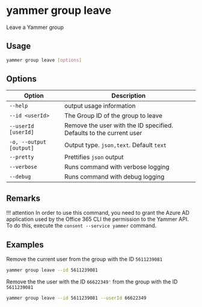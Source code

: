 # yammer group leave

Leave a Yammer group

## Usage

```sh
yammer group leave [options]
```

## Options

Option|Description
------|-----------
`--help`|output usage information
`--id <userId>`|The Group ID of the group to leave
`--userId [userId]`|Remove the user with the ID specified. Defaults to the current user
`-o, --output [output]`|Output type. `json,text`. Default `text`
`--pretty`|Prettifies `json` output
`--verbose`|Runs command with verbose logging
`--debug`|Runs command with debug logging

## Remarks

!!! attention
    In order to use this command, you need to grant the Azure AD application used by the Office 365 CLI the permission to the Yammer API. To do this, execute the `consent --service yammer` command.

## Examples

Remove the current user from the group with the ID `5611239081`

```sh
yammer group leave --id 5611239081
```

Remove the the user with the ID `66622349'` from the group with the ID `5611239081`

```sh
yammer group leave --id 5611239081 --userId 66622349
```
